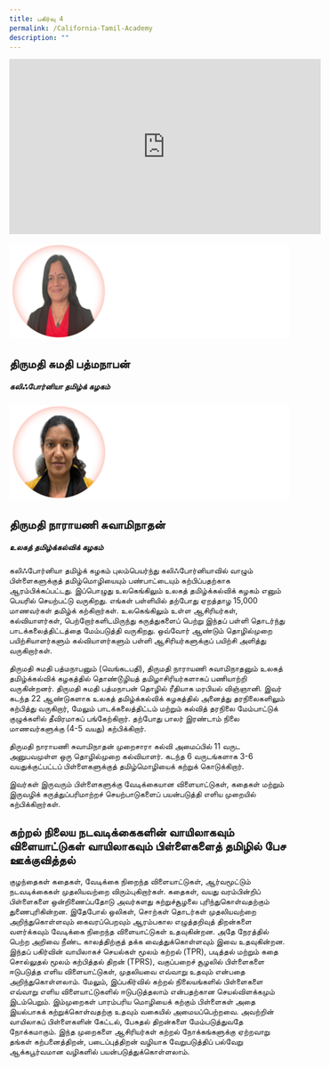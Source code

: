 ```yaml
---
title: பகிர்வு 4
permalink: /California-Tamil-Academy
description: ""
---
```

<iframe width="560" height="315" src="https://www.youtube.com/embed/V8R37kkNSMQ" title="YouTube video player" frameborder="0" allow="accelerometer; autoplay; clipboard-write; encrypted-media; gyroscope; picture-in-picture" allowfullscreen></iframe>

![](/images/Tamil%20California%20Speaker1.png)
## **திருமதி சுமதி பத்மநாபன்**
##### *கலிஃபோர்னியா தமிழ்க் கழகம்*


![](/images/Tamil%20California%20Speaker2.png)
## **திருமதி நாராயணி சுவாமிநாதன்**
##### *உலகத் தமிழ்க்கல்விக் கழகம்*


கலிஃபோர்னியா தமிழ்க் கழகம் புலம்பெயர்ந்து கலிஃபோர்னியாவில் வாழும் பிள்ளைகளுக்குத் தமிழ்மொழியையும் பண்பாட்டையும் கற்பிப்பதற்காக ஆரம்பிக்கப்பட்டது. இப்பொழுது உலகெங்கிலும் உலகத் தமிழ்க்கல்விக் கழகம் எனும் பெயரில் செயற்பட்டு வருகிறது. எங்கள் பள்ளியில் தற்போது ஏறத்தாழ 15,000 மாணவர்கள் தமிழ்க் கற்கிறார்கள். உலகெங்கிலும் உள்ள ஆசிரியர்கள், கல்வியாளர்கள், பெற்றோர்களிடமிருந்து கருத்துகளைப் பெற்று இந்தப் பள்ளி தொடர்ந்து பாடக்கலைத்திட்டத்தை மேம்படுத்தி வருகிறது. ஒவ்வோர் ஆண்டும் தொழில்முறை பயிற்சியாளர்களும் கல்வியாளர்களும் பள்ளி ஆசிரியர்களுக்குப் பயிற்சி அளித்து வருகிறார்கள்.

திருமதி சுமதி பத்மநாபனும் (வெங்கடபதி), திருமதி நாராயணி சுவாமிநாதனும் உலகத் தமிழ்க்கல்விக் கழகத்தில் தொண்டூழியத் தமிழாசிரியர்களாகப் பணியாற்றி வருகின்றனர்.
திருமதி சுமதி பத்மநாபன் தொழில் ரீதியாக மரபியல் விஞ்ஞானி. இவர் கடந்த 22 ஆண்டுகளாக உலகத் தமிழ்க்கல்விக் கழகத்தில் அனைத்து தரநிலைகளிலும் கற்பித்து வருகிறார், மேலும் பாடக்கலைத்திட்டம் மற்றும் கல்வித் தரநிலை மேம்பாட்டுக் குழுக்களில் தீவிரமாகப் பங்கேற்கிறார். தற்போது பாலர் இரண்டாம் நிலை மாணவர்களுக்கு (4-5 வயது) கற்பிக்கிறார். 

திருமதி நாராயணி சுவாமிநாதன் முறைசாரா கல்வி அமைப்பில் 11 வருட அனுபவமுள்ள ஒரு தொழில்முறை கல்வியாளர். கடந்த 6 வருடங்களாக 3-6 வயதுக்குட்பட்டப் பிள்ளைகளுக்குத் தமிழ்மொழியைக் கற்றுக் கொடுக்கிறார். 

இவர்கள் இருவரும் பிள்ளைகளுக்கு வேடிக்கையான விளையாட்டுகள், கதைகள் மற்றும் இருவழிக் கருத்துப்பரிமாற்றச் செயற்பாடுகளைப் பயன்படுத்தி எளிய முறையில் கற்பிக்கிறார்கள். 


## கற்றல் நிலைய நடவடிக்கைகளின் வாயிலாகவும் விளையாட்டுகள் வாயிலாகவும் பிள்ளைகளைத் தமிழில் பேச ஊக்குவித்தல்
குழந்தைகள் கதைகள், வேடிக்கை நிறைந்த விளையாட்டுகள், ஆர்வமூட்டும் நடவடிக்கைகள் முதலியவற்றை  விரும்புகிறார்கள். கதைகள், வயது வரம்பின்றிப் பிள்ளைகளை ஒன்றிணைப்பதோடு அவர்களது சுற்றுச்சூழலை புரிந்துகொள்வதற்கும் துணைபுரிகின்றன. இதேபோல் ஒலிகள், சொற்கள் தொடர்கள் முதலியவற்றை அறிந்துகொள்ளவும் கைவரப்பெறவும் ஆரம்பகால எழுத்தறிவுத் திறன்களை வளர்க்கவும் வேடிக்கை நிறைந்த விளையாட்டுகள் உதவுகின்றன. அதே நேரத்தில் பெற்ற அறிவை நீண்ட காலத்திற்குத் தக்க வைத்துக்கொள்ளவும் இவை உதவுகின்றன.  இந்தப் பகிர்வின் வாயிலாகச் செயல்கள் மூலம் கற்றல் (TPR), படித்தல் மற்றும் கதை சொல்லுதல் மூலம் கற்பித்தல் திறன் (TPRS), வகுப்பறைச் சூழலில் பிள்ளைகளை ஈடுபடுத்த எளிய விளையாட்டுகள், முதலியவை எவ்வாறு உதவும் என்பதை அறிந்துகொள்ளலாம். மேலும், இப்பகிர்வில் கற்றல் நிலையங்களில் பிள்ளைகளை எவ்வாறு எளிய விளையாட்டுகளில் ஈடுபடுத்தலாம் என்பதற்கான செயல்விளக்கமும் இடம்பெறும்.
இம்முறைகள் பாரம்பரிய மொழியைக் கற்கும் பிள்ளைகள் அதை இயல்பாகக் கற்றுக்கொள்வதற்கு உதவும் வகையில் அமையப்பெற்றவை. அவற்றின் வாயிலாகப் பிள்ளைகளின் கேட்டல், பேசுதல் திறன்களை மேம்படுத்துவதே  நோக்கமாகும். இந்த முறைகளை ஆசிரியர்கள் கற்றல் நோக்கங்களுக்கு ஏற்றவாறு தங்கள் கற்பனைத்திறன், படைப்புத்திறன் வழியாக வேறுபடுத்திப் பல்வேறு ஆக்கபூர்வமான வழிகளில் பயன்படுத்துக்கொள்ளலாம்.
